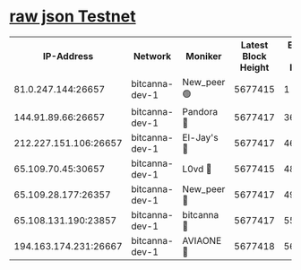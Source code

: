 [raw json Testnet](https://rpc-check.bcat.stavr.tech/bcat/rpc-bcat-result.json)
=


<table><tr><th>IP-Address</th><th>Network</th><th>Moniker</th><th>Latest Block Height</th><th>Earliest Block Height</th><th>Catching Up</th><th>Tx Index</th><th>Voting Power</th><th>Scan Time</th></tr><tr><td>81.0.247.144:26657</td><td>bitcanna-dev-1</td><td>New_peer 🟢</td><td>5677415</td><td>1</td><td>False</td><td>on</td><td>0</td><td>2023-12-26T00:26:22.248330130UTC</td></tr><tr><td>144.91.89.66:26657</td><td>bitcanna-dev-1</td><td>Pandora 🔴</td><td>5677417</td><td>3675711</td><td>False</td><td>on</td><td>2096387</td><td>2023-12-26T00:26:31.984282178UTC</td></tr><tr><td>212.227.151.106:26657</td><td>bitcanna-dev-1</td><td>El-Jay's 🔴</td><td>5677417</td><td>4670391</td><td>False</td><td>on</td><td>2218164</td><td>2023-12-26T00:26:28.965983387UTC</td></tr><tr><td>65.109.70.45:30657</td><td>bitcanna-dev-1</td><td>L0vd 🔴</td><td>5677415</td><td>4828155</td><td>False</td><td>on</td><td>7920</td><td>2023-12-26T00:26:22.562150351UTC</td></tr><tr><td>65.109.28.177:26357</td><td>bitcanna-dev-1</td><td>New_peer 🔴</td><td>5677417</td><td>4952911</td><td>False</td><td>on</td><td>2237067</td><td>2023-12-26T00:26:29.288886355UTC</td></tr><tr><td>65.108.131.190:23857</td><td>bitcanna-dev-1</td><td>bitcanna 🔴</td><td>5677417</td><td>5577417</td><td>False</td><td>off</td><td>82368</td><td>2023-12-26T00:26:29.604875790UTC</td></tr><tr><td>194.163.174.231:26667</td><td>bitcanna-dev-1</td><td>AVIAONE 🔴</td><td>5677418</td><td>5676521</td><td>False</td><td>on</td><td>1949865</td><td>2023-12-26T00:26:34.419585989UTC</td></tr></table>